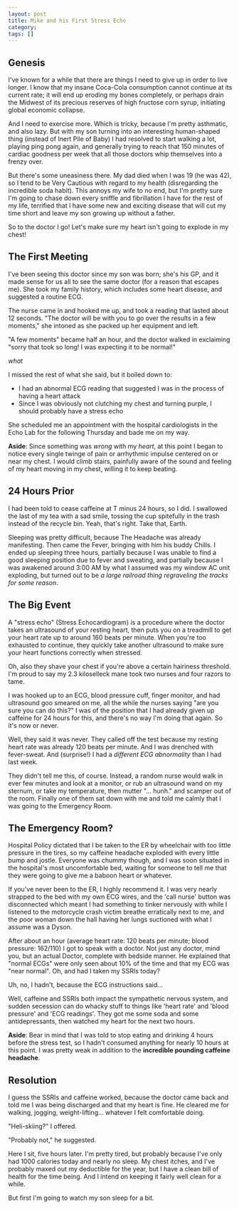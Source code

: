 ```yaml
---
layout: post
title: Mike and his First Stress Echo
category: 
tags: []
---
```


## Genesis

I've known for a while that there are things I need to give up in order to live longer. I know that my insane Coca-Cola consumption cannot continue at its current rate; it will end up eroding my bones completely, or perhaps drain the Midwest of its precious reserves of high fructose corn syrup, initiating global economic collapse.

And I need to exercise more. Which is tricky, because I'm pretty asthmatic, and also lazy. But with my son turning into an interesting human-shaped thing (instead of Inert Pile of Baby) I had resolved to start walking a lot, playing ping pong again, and generally trying to reach that 150 minutes of cardiac goodness per week that all those doctors whip themselves into a frenzy over.

But there's some uneasiness there. My dad died when I was 19 (he was 42), so I tend to be Very Cautious with regard to my health (disregarding the incredible soda habit). This annoys my wife to no end, but I'm pretty sure I'm going to chase down every sniffle and fibrillation I have for the rest of my life, terrified that I have some new and exciting disease that will cut my time short and leave my son growing up without a father.

So to the doctor I go! Let's make sure my heart isn't going to explode in my chest!

## The First Meeting

I've been seeing this doctor since my son was born; she's his GP, and it made sense for us all to see the same doctor (for a reason that escapes me). She took my family history, which includes some heart disease, and suggested a routine ECG.

The nurse came in and hooked me up, and took a reading that lasted about 12 seconds. "The doctor will be with you to go over the results in a few moments," she intoned as she packed up her equipment and left.

"A few moments" became half an hour, and the doctor walked in exclaiming "sorry that took so long! I was expecting it to be normal!"

*what*

I missed the rest of what she said, but it boiled down to:

* I had an abnormal ECG reading that suggested I was in the process of having a heart attack
* Since I was obviously not clutching my chest and turning purple, I should probably have a stress echo

She scheduled me an appointment with the hospital cardiologists in the Echo Lab for the following Thursday and bade me on my way.

<p class="aside"><strong>Aside</strong>: Since something was <em>wrong</em> with my <em>heart</em>, at this point I began to notice every single twinge of pain or arrhythmic impulse centered on or near my chest. I would climb stairs, painfully aware of the sound and feeling of my heart moving in my chest, willing it to keep beating.</p>

## 24 Hours Prior

I had been told to cease caffeine at T minus 24 hours, so I did. I swallowed the last of my tea with a sad smile, tossing the cup spitefully in the trash instead of the recycle bin. Yeah, that's right. Take that, Earth.

Sleeping was pretty difficult, because The Headache was already manifesting. Then came the Fever, bringing with him his buddy Chills. I ended up sleeping three hours, partially because I was unable to find a good sleeping position due to fever and sweating, and partially because I was awakened around 3:00 AM by what I assumed was my window AC unit exploding, but turned out to be *a large railroad thing regraveling the tracks for some reason*.

## The Big Event

A "stress echo" (Stress Echocardiogram) is a procedure where the doctor takes an ultrasound of your resting heart, then puts you on a treadmill to get your heart rate up to around 160 beats per minute. When you're too exhausted to continue, they quickly take another ultrasound to make sure your heart functions correctly when stressed.

Oh, also they shave your chest if you're above a certain hairiness threshold. I'm proud to say my 2.3 kiloselleck mane took two nurses and four razors to tame.

I was hooked up to an ECG, blood pressure cuff, finger monitor, and had ultrasound goo smeared on me, all the while the nurses saying "are you sure you can do this?" I was of the position that I had already given up caffeine for 24 hours for this, and there's no way I'm doing that again. So it's now or never.

Well, they said it was never. They called off the test because my resting heart rate was already 120 beats per minute. And I was drenched with fever-sweat. And (surprise!) I had a *different ECG abnormality* than I had last week.

They didn't tell me this, of course. Instead, a random nurse would walk in ever few minutes and look at a monitor, or rub an ultrasound wand on my sternum, or take my temperature, then mutter "... hunh." and scamper out of the room. Finally one of them sat down with me and told me calmly that I was going to the Emergency Room.

## The Emergency Room?

Hospital Policy dictated that I be taken to the ER by wheelchair with too little pressure in the tires, so my caffeine headache exploded with every little bump and jostle. Everyone was chummy though, and I was soon situated in the hospital's most uncomfortable bed, waiting for someone to tell me that they were going to give me a baboon heart or whatever.

If you've never been to the ER, I highly recommend it. I was very nearly strapped to the bed with my own ECG wires, and the 'call nurse' button was disconnected which meant I had something to tinker nervously with while I listened to the motorcycle crash victim breathe erratically next to me, and the poor woman down the hall having her lungs suctioned with what I assume was a Dyson.

After about an hour (average heart rate: 120 beats per minute; blood pressure: 162/110) I got to speak with a doctor. Not just any doctor, mind you, but an actual Doctor, complete with bedside manner. He explained that "normal ECGs" were only seen about 10% of the time and that my ECG was "near normal". Oh, and had I taken my SSRIs today?

Uh, no, I hadn't, because the ECG instructions said...

Well, caffeine and SSRIs both impact the sympathetic nervous system, and sudden secession can do whacky stuff to things like 'heart rate' and 'blood pressure' and 'ECG readings'. They got me some soda and some antidepressants, then watched my heart for the next two hours.

<p class="aside"><strong>Aside</strong>: Bear in mind that I was told to stop eating and drinking 4 hours before the stress test, so I hadn't consumed anything for nearly 10 hours at this point. I was pretty weak in addition to the <strong>incredible pounding caffeine headache</strong>.</p>

## Resolution

I guess the SSRIs and caffeine worked, because the doctor came back and told me I was being discharged and that my heart is fine. He cleared me for walking, jogging, weight-lifting... whatever I felt comfortable doing.

"Heli-skiing?" I offered.

"Probably not," he suggested.

Here I sit, five hours later. I'm pretty tired, but probably because I've only had 1000 calories today and nearly no sleep. My chest itches, and I've probably maxed out my deductible for the year, but I have a clean bill of health for the time being. And I intend on keeping it fairly well clean for a while.

But first I'm going to watch my son sleep for a bit.
